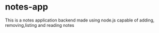 # notes-app
This is a notes application backend made using node.js capable of adding, removing,listing and reading notes
